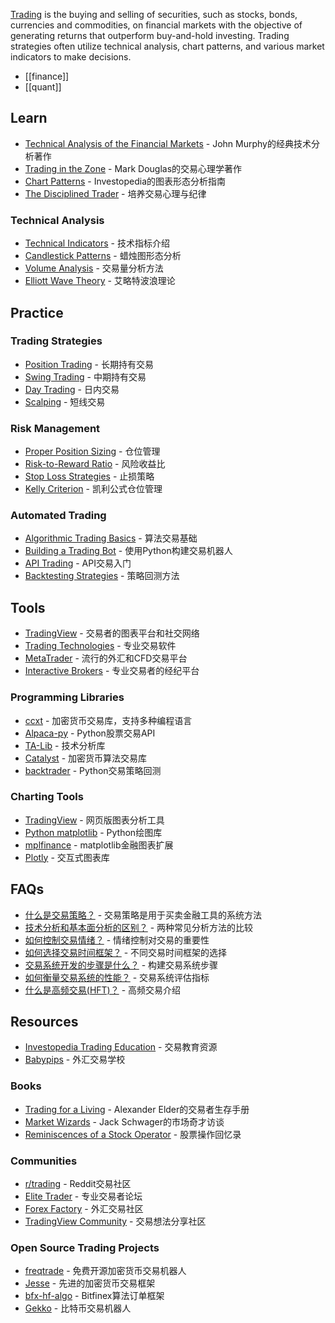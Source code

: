 [Trading](https://www.investopedia.com/terms/t/trading.asp) is the buying and selling of securities, such as stocks, bonds, currencies and commodities, on financial markets with the objective of generating returns that outperform buy-and-hold investing. Trading strategies often utilize technical analysis, chart patterns, and various market indicators to make decisions.

- [[finance]]
- [[quant]]

## Learn
- [Technical Analysis of the Financial Markets](https://www.amazon.com/Technical-Analysis-Financial-Markets-Comprehensive/dp/0735200661) - John Murphy的经典技术分析著作
- [Trading in the Zone](https://www.amazon.com/Trading-Zone-Confidence-Discipline-Attitude/dp/0735201447) - Mark Douglas的交易心理学著作
- [Chart Patterns](https://www.investopedia.com/articles/technical/112601.asp) - Investopedia的图表形态分析指南
- [The Disciplined Trader](https://www.amazon.com/Disciplined-Trader-Developing-Winning-Attitudes/dp/0132157519) - 培养交易心理与纪律

### Technical Analysis
- [Technical Indicators](https://www.investopedia.com/terms/t/technicalindicator.asp) - 技术指标介绍
- [Candlestick Patterns](https://www.investopedia.com/trading/candlestick-charting-what-is-it/) - 蜡烛图形态分析
- [Volume Analysis](https://www.investopedia.com/articles/technical/02/091802.asp) - 交易量分析方法
- [Elliott Wave Theory](https://www.investopedia.com/articles/technical/111401.asp) - 艾略特波浪理论

## Practice
### Trading Strategies
- [Position Trading](https://www.investopedia.com/terms/p/positiontrader.asp) - 长期持有交易
- [Swing Trading](https://www.investopedia.com/terms/s/swingtrading.asp) - 中期持有交易
- [Day Trading](https://www.investopedia.com/terms/d/daytrader.asp) - 日内交易
- [Scalping](https://www.investopedia.com/articles/trading/02/081902.asp) - 短线交易

### Risk Management
- [Proper Position Sizing](https://www.investopedia.com/articles/trading/09/determine-position-size.asp) - 仓位管理
- [Risk-to-Reward Ratio](https://www.investopedia.com/terms/r/riskrewardratio.asp) - 风险收益比
- [Stop Loss Strategies](https://www.investopedia.com/articles/active-trading/091813/which-stop-loss-order-best-your-strategy.asp) - 止损策略
- [Kelly Criterion](https://www.investopedia.com/articles/trading/04/091504.asp) - 凯利公式仓位管理

### Automated Trading
- [Algorithmic Trading Basics](https://www.investopedia.com/articles/active-trading/101014/basics-algorithmic-trading-concepts-and-examples.asp) - 算法交易基础
- [Building a Trading Bot](https://www.datacamp.com/tutorial/finance-python-trading) - 使用Python构建交易机器人
- [API Trading](https://medium.com/swlh/build-a-cryptocurrency-trading-bot-with-r-1445c429e1a1) - API交易入门
- [Backtesting Strategies](https://www.investopedia.com/articles/trading/05/030205.asp) - 策略回测方法

## Tools
- [TradingView](https://www.tradingview.com/) - 交易者的图表平台和社交网络
- [Trading Technologies](https://www.tradingtechnologies.com/) - 专业交易软件
- [MetaTrader](https://www.metatrader4.com/) - 流行的外汇和CFD交易平台
- [Interactive Brokers](https://www.interactivebrokers.com/) - 专业交易者的经纪平台

### Programming Libraries
- [ccxt](https://github.com/ccxt/ccxt) - 加密货币交易库，支持多种编程语言
- [Alpaca-py](https://github.com/alpacahq/alpaca-py) - Python股票交易API
- [TA-Lib](https://github.com/mrjbq7/ta-lib) - 技术分析库
- [Catalyst](https://github.com/enigmampc/catalyst) - 加密货币算法交易库
- [backtrader](https://github.com/backtrader/backtrader) - Python交易策略回测

### Charting Tools
- [TradingView](https://www.tradingview.com/) - 网页版图表分析工具
- [Python matplotlib](https://matplotlib.org/) - Python绘图库
- [mplfinance](https://github.com/matplotlib/mplfinance) - matplotlib金融图表扩展
- [Plotly](https://plotly.com/) - 交互式图表库

## FAQs
- [什么是交易策略？](https://www.investopedia.com/ask/answers/063015/what-are-some-best-trading-strategies-high-volatility-market.asp) - 交易策略是用于买卖金融工具的系统方法
- [技术分析和基本面分析的区别？](https://www.investopedia.com/ask/answers/difference-between-fundamental-and-technical-analysis/) - 两种常见分析方法的比较
- [如何控制交易情绪？](https://www.investopedia.com/articles/trading/03/080603.asp) - 情绪控制对交易的重要性
- [如何选择交易时间框架？](https://www.investopedia.com/articles/trading/11/trading-with-multiple-time-frames.asp) - 不同交易时间框架的选择
- [交易系统开发的步骤是什么？](https://www.investopedia.com/articles/trading/09/how-to-build-a-trading-system.asp) - 构建交易系统步骤
- [如何衡量交易系统的性能？](https://www.investopedia.com/ask/answers/05/sharperatio.asp) - 交易系统评估指标
- [什么是高频交易(HFT)？](https://www.investopedia.com/terms/h/high-frequency-trading.asp) - 高频交易介绍

## Resources
- [Investopedia Trading Education](https://www.investopedia.com/trading-4427765) - 交易教育资源
- [Babypips](https://www.babypips.com/) - 外汇交易学校

### Books
- [Trading for a Living](https://www.amazon.com/Trading-Living-Psychology-Tactics-Management/dp/0471592242) - Alexander Elder的交易者生存手册
- [Market Wizards](https://www.amazon.com/Market-Wizards-Updated-Interviews-Traders/dp/1118273052) - Jack Schwager的市场奇才访谈
- [Reminiscences of a Stock Operator](https://www.amazon.com/Reminiscences-Stock-Operator-Edwin-Lef%C3%A8vre/dp/0471770884) - 股票操作回忆录

### Communities
- [r/trading](https://www.reddit.com/r/trading/) - Reddit交易社区
- [Elite Trader](https://www.elitetrader.com/) - 专业交易者论坛
- [Forex Factory](https://www.forexfactory.com/) - 外汇交易社区
- [TradingView Community](https://www.tradingview.com/ideas/) - 交易想法分享社区

### Open Source Trading Projects
- [freqtrade](https://github.com/freqtrade/freqtrade) - 免费开源加密货币交易机器人
- [Jesse](https://github.com/jesse-ai/jesse) - 先进的加密货币交易框架
- [bfx-hf-algo](https://github.com/bitfinexcom/bfx-hf-algo) - Bitfinex算法订单框架
- [Gekko](https://github.com/askmike/gekko) - 比特币交易机器人